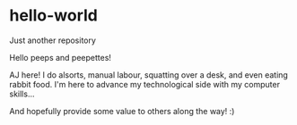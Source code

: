 # hello-world
Just another repository

Hello peeps and peepettes!

AJ here! I do alsorts, manual labour, squatting over a desk, and even eating rabbit food. I'm here to advance my technological side with my computer skills...

And hopefully provide some value to others along the way! :)
